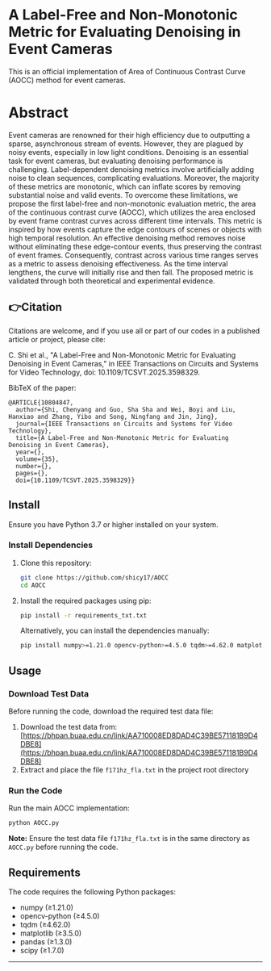 # A Label-Free and Non-Monotonic Metric for Evaluating Denoising in Event Cameras
This is an official implementation of Area of Continuous Contrast Curve (AOCC) method for event cameras.

# Abstract
Event cameras are renowned for their high efficiency due to outputting a sparse, asynchronous stream of events. However, they are plagued by noisy events, especially in low light conditions. Denoising is an essential task for event cameras, but evaluating denoising performance is challenging. Label-dependent denoising metrics involve artificially adding noise to clean sequences, complicating evaluations. Moreover, the majority of these metrics are monotonic, which can inflate scores by removing substantial noise and valid events. To overcome these limitations, we propose the first label-free and non-monotonic evaluation metric, the area of the continuous contrast curve (AOCC), which utilizes the area enclosed by event frame contrast curves across different time intervals. This metric is inspired by how events capture the edge contours of scenes or objects with high temporal resolution. An effective denoising method removes noise without eliminating these edge-contour events, thus preserving the contrast of event frames. Consequently, contrast across various time ranges serves as a metric to assess denoising effectiveness. As the time interval lengthens, the curve will initially rise and then fall. The proposed metric is validated through both theoretical and experimental evidence.


## 👉Citation   

Citations are welcome, and if you use all or part of our codes in a published article or project, please cite: 

C. Shi et al., "A Label-Free and Non-Monotonic Metric for Evaluating Denoising in Event Cameras," in IEEE Transactions on Circuits and Systems for Video Technology, doi: 10.1109/TCSVT.2025.3598329.

BibTeX of the paper:  
```
@ARTICLE{10804847,
  author={Shi, Chenyang and Guo, Sha Sha and Wei, Boyi and Liu, Hanxiao and Zhang, Yibo and Song, Ningfang and Jin, Jing},
  journal={IEEE Transactions on Circuits and Systems for Video Technology}, 
  title={A Label-Free and Non-Monotonic Metric for Evaluating Denoising in Event Cameras}, 
  year={},
  volume={35},
  number={},
  pages={},
  doi={10.1109/TCSVT.2025.3598329}}
```

## Install

Ensure you have Python 3.7 or higher installed on your system.

### Install Dependencies

1. Clone this repository:
   ```bash
   git clone https://github.com/shicy17/AOCC
   cd AOCC
   ```

2. Install the required packages using pip:
   ```bash
   pip install -r requirements_txt.txt
   ```

   Alternatively, you can install the dependencies manually:
   ```bash
   pip install numpy>=1.21.0 opencv-python>=4.5.0 tqdm>=4.62.0 matplotlib>=3.5.0 pandas>=1.3.0 scipy>=1.7.0
   ```

## Usage

### Download Test Data

Before running the code, download the required test data file:

1. Download the test data from: [https://bhpan.buaa.edu.cn/link/AA710008ED8DAD4C39BE571181B9D4DBE8](https://bhpan.buaa.edu.cn/link/AA710008ED8DAD4C39BE571181B9D4DBE8)
2. Extract and place the file `f171hz_fla.txt` in the project root directory

### Run the Code

Run the main AOCC implementation:
```bash
python AOCC.py
```

**Note:** Ensure the test data file `f171hz_fla.txt` is in the same directory as `AOCC.py` before running the code.

## Requirements

The code requires the following Python packages:
- numpy (≥1.21.0)
- opencv-python (≥4.5.0)
- tqdm (≥4.62.0)
- matplotlib (≥3.5.0)
- pandas (≥1.3.0)
- scipy (≥1.7.0)

****
